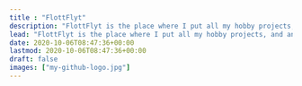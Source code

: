 ```yaml
---
title : "FlottFlyt"
description: "FlottFlyt is the place where I put all my hobby projects, and anything else I find interesting or fascinating."
lead: "FlottFlyt is the place where I put all my hobby projects, and anything else I find interesting or fascinating."
date: 2020-10-06T08:47:36+00:00
lastmod: 2020-10-06T08:47:36+00:00
draft: false
images: ["my-github-logo.jpg"]
---
```

